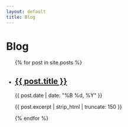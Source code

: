 ```yaml
---
layout: default
title: Blog
---
```


# Blog

<ul class="post-list">
  {% for post in site.posts %}
    <li>
      <h2><a href="{{ post.url | relative_url }}">{{ post.title }}</a></h2>
      <p class="date">{{ post.date | date: "%B %d, %Y" }}</p>
      <p>{{ post.excerpt | strip_html | truncate: 150 }}</p>
    </li>
  {% endfor %}
</ul>
